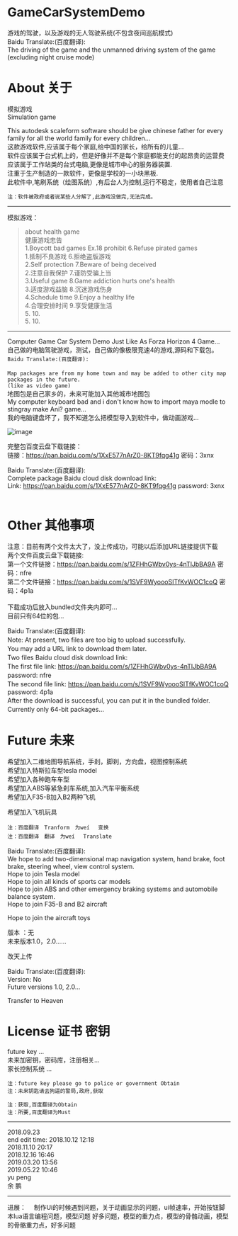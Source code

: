 # GameCarSystemDemo
游戏的驾驶，以及游戏的无人驾驶系统(不包含夜间巡航模式)                                                  </br>
Baidu Translate:(百度翻译):　                                                                        </br>
The driving of the game and the unmanned driving system of the game (excluding night cruise mode)   </br>

# About 关于

模拟游戏</br>
Simulation game</br>

This autodesk scaleform software should be give chinese father for every family for all the world family for every children...</br>
这款游戏软件,应该属于每个家庭,给中国的家长，给所有的儿童...</br>
软件应该属于台式机上的，但是好像并不是每个家庭都能支付的起昂贵的运营费</br>
应该属于工作站类的台式电脑,更像是城市中心的服务器装置.</br>
注重于生产制造的一款软件，更像是学校的一小块黑板.</br>
此软件中,笔刷系统（绘图系统）,有后台人为控制,运行不稳定，使用者自己注意</br>

`注：软件被政府或者说某些人分解了,此游戏没做完,无法完成。`

-----------------------------------------------------------------------------------------------
模拟游戏：
>about health game   </br>
>健康游戏忠告          </br>
>1.Boycott bad games Ex.18 prohibit                          6.Refuse pirated games</br> 
>1.抵制不良游戏                                               6.拒绝盗版游戏</br> 
>2.Self protection                                           7.Beware of being deceived</br> 
>2.注意自我保护                                               7.谨防受骗上当</br> 
>3.Useful game                                               8.Game addiction hurts one's health</br> 
>3.适度游戏益脑                                               8.沉迷游戏伤身</br> 
>4.Schedule time                                             9.Enjoy a healthy life</br> 
>4.合理安排时间                                               9.享受健康生活</br> 
>5.                                                         10.           </br> 
>5.                                                         10.           </br> 
----------------------------------------------------------------------------------------------------

Computer Game Car System Demo Just Like As Forza Horizon 4 Game... </br>
自己做的电脑驾驶游戏，测试，自己做的像极限竞速4的游戏,源码和下载包。 </br>
`Baidu Translate:(百度翻译):`　　　　　　　　　　　　　</br>                                       
`Map packages are from my home town and may be added to other city map packages in the future.`</br>
`(like as video game)`</br>
地图包是自己家乡的，未来可能加入其他城市地图包</br>
My computer keyboard bad and i don't know how to import maya modle to stingray make Ani? game...</br>
我的电脑键盘坏了，我不知道怎么把模型导入到软件中，做动画游戏...</br>

![image](https://github.com/qizhoward/GameCarSystemDemo/blob/master/make.PNG)

完整包百度云盘下载链接：                                                           </br> 
链接：https://pan.baidu.com/s/1XxE577nArZ0-8KT9fqg41g 密码：3xnx                  </br>

Baidu Translate:(百度翻译):　　        　                                        　</br>
Complete package Baidu cloud disk download link:                                  </br>
Link: https://pan.baidu.com/s/1XxE577nArZ0-8KT9fqg41g password: 3xnx            　</br>

# Other 其他事项

注意：目前有两个文件太大了，没上传成功，可能以后添加URL链接提供下载  </br>
两个文件百度云盘下载链接:                                                           </br>
第一个文件链接：https://pan.baidu.com/s/1ZFHhGWbv0ys-4nTlJbBA9A 密码：nfre          </br>
第二个文件链接：https://pan.baidu.com/s/1SVF9WyoooSITfKvWOC1coQ 密码：4p1a          </br>    
下载成功后放入bundled文件夹内即可...     </br>
目前只有64位的包...</br>



Baidu Translate:(百度翻译):　                                                              </br>
Note: At present, two files are too big to upload successfully.                       　   </br>
You may add a URL link to download them later.　　　　　　　　　　　　　　　　　　　　　　　   </br>
Two files Baidu cloud disk download link:　　　　　　　　　　　　　　　　　　　　　　　　　　   </br>
The first file link: https://pan.baidu.com/s/1ZFHhGWbv0ys-4nTlJbBA9A 　　password: nfre　    </br>
The second file link: https://pan.baidu.com/s/1SVF9WyoooSITfKvWOC1coQ 　　password: 4p1a    </br>
After the download is successful, you can put it in the bundled folder.　　　　　　　　　    </br>
Currently only 64-bit packages...　　　　　　　　　　　　　　　　　　　　　　　　　　　　　　    </br>



# Future 未来

希望加入二维地图导航系统，手刹，脚刹，方向盘，视图控制系统</br>
希望加入特斯拉车型tesla model </br>
希望加入各种跑车车型</br>
希望加入ABS等紧急刹车系统,加入汽车平衡系统</br>
希望加入F35-B加入B2两种飞机</br>

希望加入飞机玩具</br>


`注：百度翻译　Tranform　为weí 　变换`　　　</br>
`注：百度翻译　翻译　为weí 　Translate`　　　</br>

Baidu Translate:(百度翻译):　　　                                                                                  </br>
We hope to add two-dimensional map navigation system, hand brake, foot brake, steering wheel, view control system.</br>
Hope to join Tesla model                                                                                          </br>
Hope to join all kinds of sports car models                                                                       </br>
Hope to join ABS and other emergency braking systems and automobile balance system.                               </br>
Hope to join F35-B and B2 aircraft                                                                                </br>

Hope to join the aircraft toys                                                                                    </br>



版本 ：无                      </br>
未来版本1.0，2.0......         </br>

改天上传                       </br>


Baidu Translate:(百度翻译):　  </br>
Version: No                   </br>
Future versions 1.0, 2.0...   </br>

Transfer to Heaven            </br>



# License 证书 密钥 

future key ...                                            </br>
未来加密钥，密码库，注册相关...                             </br>
家长控制系统 ...                                          </br>

`注：future key please go to police or government Obtain` </br>
`注：未来钥匙请去狗逼的警局,政府,获取`                       </br>

`注：获取,百度翻译为Obtain`                                </br>
`注：所要,百度翻译为Must`                                  </br>

----------------------------------------------------------------------------------------------------

2018.09.23 </br>
end edit time: 
               2018.10.12 12:18</br>
               2018.11.10 20:17</br>
               2018.12.16 16:46</br>
               2019.03.20 13:56</br>
               2019.05.22 10:46</br>
yu peng </br>
余 鹏 </br>

-----------------------------------------------------------------------------------------------
进展：
　制作Ui的时候遇到问题，关于动画显示的问题，ui帧速率，开始按钮脚本lua语言编程问题，模型问题
 好多问题，模型的重力点，模型的骨骼动画，模型的骨骼重力点，好多问题
